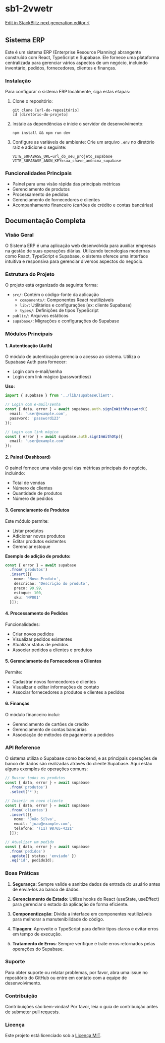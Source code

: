 # sb1-2vwetr

[Edit in StackBlitz next generation editor ⚡️](https://stackblitz.com/~/github.com/lugardetech/sb1-2vwetr)

## Sistema ERP

Este é um sistema ERP (Enterprise Resource Planning) abrangente construído com React, TypeScript e Supabase. Ele fornece uma plataforma centralizada para gerenciar vários aspectos de um negócio, incluindo inventário, pedidos, fornecedores, clientes e finanças.

### Instalação

Para configurar o sistema ERP localmente, siga estas etapas:

1. Clone o repositório:
   ```
   git clone [url-do-repositório]
   cd [diretório-do-projeto]
   ```

2. Instale as dependências e inicie o servidor de desenvolvimento:
   ```
   npm install && npm run dev
   ```

3. Configure as variáveis de ambiente:
   Crie um arquivo `.env` no diretório raiz e adicione o seguinte:
   ```
   VITE_SUPABASE_URL=url_do_seu_projeto_supabase
   VITE_SUPABASE_ANON_KEY=sua_chave_anônima_supabase
   ```

### Funcionalidades Principais

- Painel para uma visão rápida das principais métricas
- Gerenciamento de produtos
- Processamento de pedidos
- Gerenciamento de fornecedores e clientes
- Acompanhamento financeiro (cartões de crédito e contas bancárias)

## Documentação Completa

### Visão Geral

O Sistema ERP é uma aplicação web desenvolvida para auxiliar empresas na gestão de suas operações diárias. Utilizando tecnologias modernas como React, TypeScript e Supabase, o sistema oferece uma interface intuitiva e responsiva para gerenciar diversos aspectos do negócio.

### Estrutura do Projeto

O projeto está organizado da seguinte forma:

- `src/`: Contém o código-fonte da aplicação
  - `components/`: Componentes React reutilizáveis
  - `lib/`: Utilitários e configurações (ex: cliente Supabase)
  - `types/`: Definições de tipos TypeScript
- `public/`: Arquivos estáticos
- `supabase/`: Migrações e configurações do Supabase

### Módulos Principais

#### 1. Autenticação (Auth)

O módulo de autenticação gerencia o acesso ao sistema. Utiliza o Supabase Auth para fornecer:

- Login com e-mail/senha
- Login com link mágico (passwordless)

**Uso:**
```typescript
import { supabase } from '../lib/supabaseClient';

// Login com e-mail/senha
const { data, error } = await supabase.auth.signInWithPassword({
  email: 'user@example.com',
  password: 'password123'
});

// Login com link mágico
const { error } = await supabase.auth.signInWithOtp({
  email: 'user@example.com'
});
```

#### 2. Painel (Dashboard)

O painel fornece uma visão geral das métricas principais do negócio, incluindo:

- Total de vendas
- Número de clientes
- Quantidade de produtos
- Número de pedidos

#### 3. Gerenciamento de Produtos

Este módulo permite:

- Listar produtos
- Adicionar novos produtos
- Editar produtos existentes
- Gerenciar estoque

**Exemplo de adição de produto:**
```typescript
const { error } = await supabase
  .from('produtos')
  .insert([{
    nome: 'Novo Produto',
    descricao: 'Descrição do produto',
    preco: 99.99,
    estoque: 100,
    sku: 'NP001'
  }]);
```

#### 4. Processamento de Pedidos

Funcionalidades:

- Criar novos pedidos
- Visualizar pedidos existentes
- Atualizar status de pedidos
- Associar pedidos a clientes e produtos

#### 5. Gerenciamento de Fornecedores e Clientes

Permite:

- Cadastrar novos fornecedores e clientes
- Visualizar e editar informações de contato
- Associar fornecedores a produtos e clientes a pedidos

#### 6. Finanças

O módulo financeiro inclui:

- Gerenciamento de cartões de crédito
- Gerenciamento de contas bancárias
- Associação de métodos de pagamento a pedidos

### API Reference

O sistema utiliza o Supabase como backend, e as principais operações de banco de dados são realizadas através do cliente Supabase. Aqui estão alguns exemplos de operações comuns:

```typescript
// Buscar todos os produtos
const { data, error } = await supabase
  .from('produtos')
  .select('*');

// Inserir um novo cliente
const { data, error } = await supabase
  .from('clientes')
  .insert([{
    nome: 'João Silva',
    email: 'joao@example.com',
    telefone: '(11) 98765-4321'
  }]);

// Atualizar um pedido
const { data, error } = await supabase
  .from('pedidos')
  .update({ status: 'enviado' })
  .eq('id', pedidoId);
```

### Boas Práticas

1. **Segurança**: Sempre valide e sanitize dados de entrada do usuário antes de enviá-los ao banco de dados.

2. **Gerenciamento de Estado**: Utilize hooks do React (useState, useEffect) para gerenciar o estado da aplicação de forma eficiente.

3. **Componentização**: Divida a interface em componentes reutilizáveis para melhorar a manutenibilidade do código.

4. **Tipagem**: Aproveite o TypeScript para definir tipos claros e evitar erros em tempo de execução.

5. **Tratamento de Erros**: Sempre verifique e trate erros retornados pelas operações do Supabase.

### Suporte

Para obter suporte ou relatar problemas, por favor, abra uma issue no repositório do GitHub ou entre em contato com a equipe de desenvolvimento.

### Contribuição

Contribuições são bem-vindas! Por favor, leia o guia de contribuição antes de submeter pull requests.

### Licença

Este projeto está licenciado sob a [Licença MIT](LICENSE).
